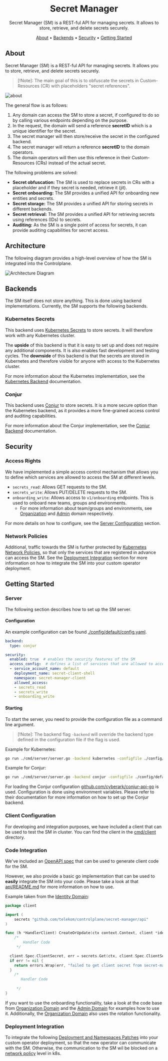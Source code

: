 <!--
Copyright 2025 Deutsche Telekom IT GmbH

SPDX-License-Identifier: Apache-2.0
-->

<p align="center">
  <h1 align="center">Secret Manager</h1>
</p>

<p align="center">
  Secret Manager (SM) is a REST-ful API for managing secrets. It allows to store, retrieve, and delete secrets securely.
</p>

<p align="center">
  <a href="#about">About</a> •
  <a href="#backends">Backends</a> •
  <a href="#security">Security</a> •
  <a href="#getting-started">Getting Started</a>
</p>

## About

Secret Manager (SM) is a REST-ful API for managing secrets. It allows you to store, retrieve, and delete secrets securely. 

> [!Note]: 
> The main goal of this is to obfuscate the secrets in Custom-Resources (CR) with placeholders "secret references".


![about](docs/about.drawio.svg)

The general flow is as follows:
1. Any domain can access the SM to store a secret, if configured to do so by calling various endpoints depending on the purpose.
2. In the request, the domain will send a reference **secretID** which is a unique identifier for the secret.
3. The secret manager will then store/receive the secret in the configured backend.
4. The secret manager will return a reference **secretID** to the domain operators.
5. The domain operators will then use this reference in their Custom-Resources (CRs) instead of the actual secret.


The following problems are solved:

* **Secret obfuscation:** The SM is used to replace secrets in CRs with a placeholder and if they secret is needed, retrieve it (jit).
* **Secret onboarding:** The SM provides a unified API for onboarding new entities and secrets.
* **Secret storage:** The SM provides a unified API for storing secrets in different backends.
* **Secret retrieval:** The SM provides a unified API for retrieving secrets using references (IDs) to secrets.
* **Auditing:** As the SM is a single point of access for secrets, it can provide auditing capabilities for secret access.

## Architecture

The following diagram provides a high-level overview of how the SM is integrated into the Controlplane.

![Architecture Diagram](docs/overview.drawio.svg)


## Backends

The SM itself does not store anything. This is done using backend implementations.
Currently, the SM supports the following backends.

### Kubernetes Secrets

This backend uses [Kubernetes Secrets](https://kubernetes.io/docs/concepts/configuration/secret/) to store secrets. 
It will therefore work with any Kubernetes cluster. 

The **upside** of this backend is that it is easy to set up and does not require any additional components. It is also enables fast development and testing cycles.
The **downside** of this backend is that the secrets are stored in Kubernetes and therefore visible for anyone with access to the Kubernetes cluster.

For more information about the Kubernetes implementation, see the [Kubernetes Backend](./pkg/backend/kubernetes/README.md) documentation.

### Conjur

This backend uses [Conjur](https://www.conjur.org/) to store secrets. 
It is a more secure option than the Kubernetes backend, as it provides a more fine-grained access control and auditing capabilities.

For more information about the Conjur implementation, see the [Conjur Backend](./pkg/backend/conjur/README.md) documentation.

## Security

### Access Rights

We have implemented a simple access control mechanism that allows you to define which services are allowed to access the SM at different levels.

* `secrets_read`: Allows GET requests to the SM.
* `secrets_write`: Allows PUT/DELETE requests to the SM.
* `onboarding_write`: Allows access to `v1/onboarding` endpoints. This is used to onboard new teams, groups and environments.
  * For more information about team/groups and environments, see [Organization](../organization/README.md) and [Admin](../admin/README.md) domain respectively.

For more details on how to configure, see the [Server Configuration](#server-configuration) section.

### Network Policies

Additional, traffic towards the SM is further protected by [Kubernetes Network Policies](https://kubernetes.io/docs/concepts/services-networking/network-policies/),
so that only the services that are registered in advance can access the SM.
See the [Deployment Integration](#deployment-integration) section for more information on how to integrate the SM into your custom operator deployment.

## Getting Started

### Server

The following section describes how to set up the SM server.

#### Configuration
An example configuration can be found [./config/default/config.yaml](./config/default/config.yaml).

```yaml
backend:
  type: conjur

security:
  enabled: true  # enables the security features of the SM
  access_config:  # defines a list of services that are allowed to access the SM
  - service_account_name: default
    deployment_name: secret-client-shell
    namespace: secret-manager-client
    allowed_access: 
    - secrets_read
    - secrets_write
    - onboarding_write
```

#### Starting
To start the server, you need to provide the configuration file as a command line argument.

> [!Note]:
> The backend flag `-backend` will override the backend type defined in the configuration file if the flag is used.

Example for Kubernetes:

```bash
go run ./cmd/server/server.go -backend kubernetes -configfile ./config/default/config.yaml
```

Example for Conjur:

```bash
go run ./cmd/server/server.go -backend conjur -configfile ./config/default/config.yaml
```

For loading the Conjur configuration [github.com/cyberark/conjur-api-go](https://github.com/cyberark/conjur-api-go) is used. 
Configuration is done using environment variables. Please refer to their documentation for more information on how to set up the Conjur backend.

### Client Configuration

For developing and integration purposes, we have included a client that can be used to test the SM in cluster.
You can find the client in the [cmd/client](./cmd/client) directory.

### Code Integration
We've included an [OpenAPI spec](./api/openapi.yaml) that can be used to generate client code for the SM.

However, we also provide a basic go implementation that can be used to **easily** integrate the SM into your code.
Please take a look at that [api/README.md](./api/README.md) for more information on how to use. 


Example taken from the [Identity Domain](../identity):

```go
package client

import (
	secrets "github.com/telekom/controlplane/secret-manager/api"
)

func (h *HandlerClient) CreateOrUpdate(ctx context.Context, client *identityv1.Client) (err error) {
	/*
	    Handler Code
	 */

  client.Spec.ClientSecret, err = secrets.Get(ctx, client.Spec.ClientSecret)
  if err != nil {
    return errors.Wrap(err, "failed to get client secret from secret-manager")
  }
    /*
       Handler Code
        
     */
}
```

If you want to use the onboarding functionality, take a look at the code base from [Organization Domain](../organization/README.md) and the [Admin Domain](../admin/README.md) for examples how to use it.
Additionally, the [Organization Domain](../organization/README.md) also uses the rotation functionality.

### Deployment Integration
To integrate the following [Deployment and Namespaces Patches](./config/patches) into your custom operator deployment, so that the new operator can communicate with the SM.
Otherwise, the communication to the SM wil be blocked on a [network policy](https://kubernetes.io/docs/concepts/services-networking/network-policies/) level in k8s. 

